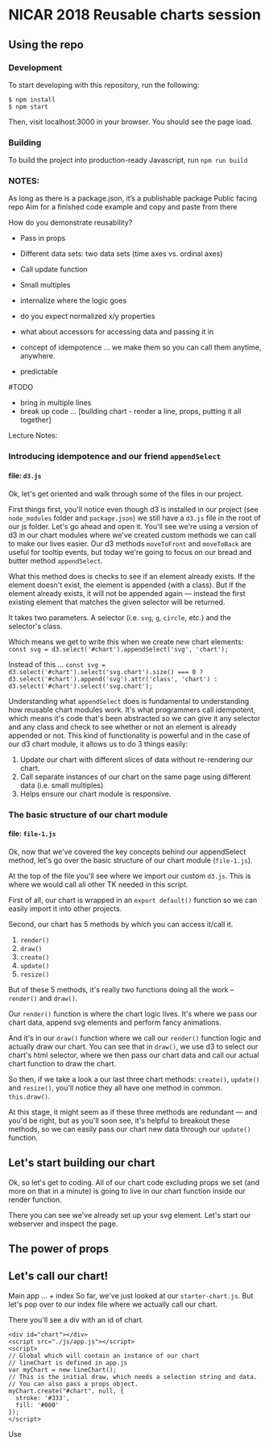 # NICAR 2018 Reusable charts session

## Using the repo

### Development

To start developing with this repository, run the following:

```
$ npm install
$ npm start
```

Then, visit localhost:3000 in your browser. You should see the page load.

### Building

To build the project into production-ready Javascript, run `npm run build`

### NOTES:
As long as there is a package.json, it’s a publishable package
Public facing repo
Aim for a finished code example and copy and paste from there

How do you demonstrate reusability?
- Pass in props
- Different data sets: two data sets (time axes vs. ordinal axes)
- Call update function
- Small multiples

- internalize where the logic goes
- do you expect normalized x/y properties
- what about accessors for accessing data and passing it in

- concept of idempotence ... we make them so you can call them anytime, anywhere.
- predictable


#TODO
- bring in multiple lines
- break up code ... [building chart - render a line, props, putting it all together]

Lecture Notes:
### Introducing idempotence and our friend `appendSelect`
#### file: `d3.js`
Ok, let's get oriented and walk through some of the files in our project.

First things first, you'll notice even though d3 is installed in our project (see `node_modules` folder and `package.json`) we still have a `d3.js` file in the root of our js folder. Let's go ahead and open it. You'll see we're using a version of d3 in our chart modules where we've created custom methods we can call to make our lives easier. Our d3 methods `moveToFront` and `moveToBack` are useful for tooltip events, but today we're going to focus on our bread and butter method `appendSelect`.

What this method does is checks to see if an element already exists. If the element doesn't exist, the element is appended (with a class). But if the element already exists, it will not be appended again — instead the first existing element that matches the given selector will be returned.

It takes two parameters. A selector (i.e. `svg`, `g`, `circle`, etc.) and the selector's class.

Which means we get to write this when we create new chart elements:
`const svg = d3.select('#chart').appendSelect('svg', 'chart');`

Instead of this ...
`const svg = d3.select('#chart').select('svg.chart').size() === 0 ?
  d3.select('#chart').append('svg').attr('class', 'chart') :
  d3.select('#chart').select('svg.chart');`

Understanding what `appendSelect` does is fundamental to understanding how reusable chart modules work. It's what programmers call idempotent, which means it's code that's been abstracted so we can give it any selector and any class and check to see whether or not an element is already appended or not. This kind of functionality is powerful and in the case of our d3 chart module, it allows us to do 3 things easily:
1. Update our chart with different slices of data without re-rendering our chart.
2. Call separate instances of our chart on the same page using different data (i.e. small multiples)
3. Helps ensure our chart module is responsive.

### The basic structure of our chart module
#### file: `file-1.js`
Ok, now that we've covered the key concepts behind our appendSelect method, let's go over the basic structure of our chart module (`file-1.js`).

At the top of the file you'll see where we import our custom `d3.js`. This is where we would call all other TK needed in this script.

 First of all, our chart is wrapped in an `export default()` function so we can easily import it into other projects.

Second, our chart has 5 methods by which you can access it/call it.
1. `render()`
2. `draw()`
3. `create()`
4. `update()`
5. `resize()`

But of these 5 methods, it's really two functions doing all the work – `render()` and `draw()`.

Our `render()` function is where the chart logic lives. It's where we pass our chart data, append svg elements and perform fancy animations.

And it's in our `draw()` function where we call our `render()` function logic and actually draw our chart. You can see that in `draw()`, we use d3 to select our chart's html selector, where we then pass our chart data and call our actual chart function to draw the chart.

So then, if we take a look a our last three chart methods: `create()`, `update()` and `resize()`, you'll notice they all have one method in common. `this.draw()`.

At this stage, it might seem as if these three methods are redundant — and you'd be right, but as you'll soon see, it's helpful to breakout these methods, so we can easily pass our chart new data through our `update()` function.

## Let's start building our chart
Ok, so let's get to coding. All of our chart code excluding props we set (and more on that in a minute) is going to live in our chart function inside our render function.

There you can see we've already set up your svg element. Let's start our webserver and inspect the page.

## The power of props

## Let's call our chart!
Main app ... + index
So far, we've just looked at our `starter-chart.js`. But let's pop over to our index file where we actually call our chart.

There you'll see a div with an id of chart.

```
<div id="chart"></div>
<script src="./js/app.js"></script>
<script>
// Global which will contain an instance of our chart
// lineChart is defined in app.js
var myChart = new lineChart();
// This is the initial draw, which needs a selection string and data.
// You can also pass a props object.
myChart.create("#chart", null, {
  stroke: '#333',
  fill: '#000'
});
</script>
```

Use
